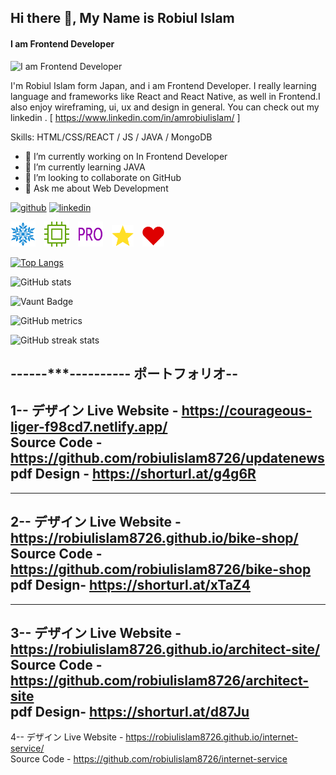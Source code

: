 ## Hi there 👋, My Name is Robiul Islam
#### I am Frontend Developer
![I am Frontend Developer](https://media.licdn.com/dms/image/v2/D5616AQE_fgD40M-UrA/profile-displaybackgroundimage-shrink_350_1400/profile-displaybackgroundimage-shrink_350_1400/0/1731835988951?e=1737590400&v=beta&t=CfaSSivfhiAgeWZ_IxBwOLzZe2Jub8qszexg0nF0wjA)

I'm Robiul Islam form Japan, and i am Frontend Developer. I really learning language and frameworks like React and React Native, as well in Frontend.I also enjoy wireframing, ui, ux and design in general. You can check out my linkedin . [ https://www.linkedin.com/in/amrobiulislam/ ]

Skills: HTML/CSS/REACT / JS / JAVA / MongoDB

- 🔭 I’m currently working on In Frontend Developer 
- 🌱 I’m currently learning JAVA 
- 👯 I’m looking to collaborate on GitHub 
- 💬 Ask me about Web Development 


[<img src='https://cdn.jsdelivr.net/npm/simple-icons@3.0.1/icons/github.svg' alt='github' height='40'>](https://github.com/robiulislam8726)  [<img src='https://cdn.jsdelivr.net/npm/simple-icons@3.0.1/icons/linkedin.svg' alt='linkedin' height='40'>](https://www.linkedin.com/in/https://www.linkedin.com/in/amrobiulislam//)  

<a href='https://archiveprogram.github.com/'><img src='https://raw.githubusercontent.com/acervenky/animated-github-badges/master/assets/acbadge.gif' width='40' height='40'></a> <a href='https://docs.github.com/en/developers'><img src='https://raw.githubusercontent.com/acervenky/animated-github-badges/master/assets/devbadge.gif' width='40' height='40'></a> <a href='https://github.com/pricing'><img src='https://raw.githubusercontent.com/acervenky/animated-github-badges/master/assets/pro.gif' width='40' height='40'></a> <a href='https://stars.github.com/'><img src='https://raw.githubusercontent.com/acervenky/animated-github-badges/master/assets/starbadge.gif' width='35' height='35'></a> <a href='https://docs.github.com/en/github/supporting-the-open-source-community-with-github-sponsors'><img src='https://raw.githubusercontent.com/acervenky/animated-github-badges/master/assets/sponsorbadge.gif' width='35' height='35'></a> 

[![Top Langs](https://github-readme-stats.vercel.app/api/top-langs/?username=robiulislam8726)](https://github.com/anuraghazra/github-readme-stats)

![GitHub stats](https://github-readme-stats.vercel.app/api?username=robiulislam8726&show_icons=true&count_private=true)  

![Vaunt Badge](https://api.vaunt.dev/v1/github/entities/robiulislam8726/contributions?format=svg&private=true)  

![GitHub metrics](https://metrics.lecoq.io/robiulislam8726)  

![GitHub streak stats](https://streak-stats.demolab.com/?user=robiulislam8726)  




------***----------
ポートフォリオ--
--------------------------
1-- デザイン
Live Website -  https://courageous-liger-f98cd7.netlify.app/  
Source Code -  https://github.com/robiulislam8726/updatenews  
pdf Design - https://shorturl.at/g4g6R  
--------------------------
--------------------------
2-- デザイン
Live Website -  https://robiulislam8726.github.io/bike-shop/  
Source Code - https://github.com/robiulislam8726/bike-shop  
pdf Design- https://shorturl.at/xTaZ4  
--------------------------
--------------------------
3-- デザイン
Live Website -  https://robiulislam8726.github.io/architect-site/   
Source Code - https://github.com/robiulislam8726/architect-site   
pdf Design- https://shorturl.at/d87Ju  
--------------------------

4-- デザイン
Live Website -  https://robiulislam8726.github.io/internet-service/  
Source Code - https://github.com/robiulislam8726/internet-service  


